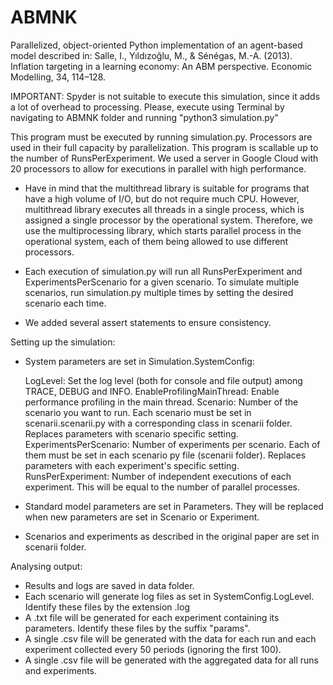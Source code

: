# ABMNK
Parallelized, object-oriented Python implementation of an agent-based model described in:
Salle, I., Yıldızoğlu, M., & Sénégas, M.-A. (2013). Inflation targeting in a learning economy: An ABM perspective. Economic Modelling, 34, 114–128.

IMPORTANT: Spyder is not suitable to execute this simulation, since it adds a lot of overhead to processing. Please, execute using Terminal by navigating to ABMNK folder and running "python3 simulation.py"

This program must be executed by running simulation.py. Processors are used in their full capacity by parallelization. This program is scallable up to the number of RunsPerExperiment.
We used a server in Google Cloud with 20 processors to allow for executions in parallel with high performance.

- Have in mind that the multithread library is suitable for programs that have a high volume of I/O, but do not require much CPU. However, multithread library executes all threads in a single process, which is assigned a single processor by the operational system. Therefore, we use the multiprocessing library, which starts parallel process in the operational system, each of them being allowed to use different processors.

- Each execution of simulation.py will run all RunsPerExperiment and ExperimentsPerScenario for a given scenario. To simulate multiple scenarios, run simulation.py multiple times by setting the desired scenario each time.

- We added several assert statements to ensure consistency.

Setting up the simulation:

- System parameters are set in Simulation.SystemConfig:

    LogLevel: Set the log level (both for console and file output) among TRACE, DEBUG and INFO.
    EnableProfilingMainThread: Enable performance profiling in the main thread.
    Scenario: Number of the scenario you want to run. Each scenario must be set in scenarii.scenarii.py with a corresponding class in scenarii folder. Replaces parameters with scenario specific setting.
    ExperimentsPerScenario: Number of experiments per scenario. Each of them must be set in each scenario py file (scenarii folder). Replaces parameters with each experiment's specific setting.
    RunsPerExperiment: Number of independent executions of each experiment. This will be equal to the number of parallel processes.

- Standard model parameters are set in Parameters. They will be replaced when new parameters are set in Scenario or Experiment.
- Scenarios and experiments as described in the original paper are set in scenarii folder.

Analysing output:

- Results and logs are saved in data folder.
- Each scenario will generate log files as set in SystemConfig.LogLevel. Identify these files by the extension .log
- A .txt file will be generated for each experiment containing its parameters. Identify these files by the suffix "params".
- A single .csv file will be generated with the data for each run and each experiment collected every 50 periods (ignoring the first 100).
- A single .csv file will be generated with the aggregated data for all runs and experiments.